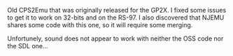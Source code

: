 Old CPS2Emu that was originally released for the GP2X.
I fixed some issues to get it to work on 32-bits and on the RS-97.
I also discovered that NJEMU shares some code with this one, so it will require some merging.

Unfortunely, sound does not appear to work with neither the OSS code nor the SDL one...
